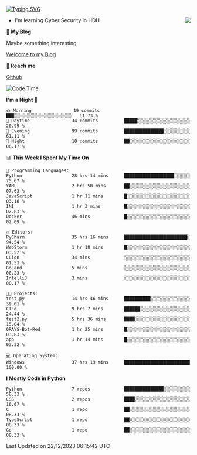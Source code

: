 [![Typing SVG](https://readme-typing-svg.herokuapp.com?font=Fira+Code&pause=1000&random=false&width=450&height=60&lines=Hello+%F0%9F%91%8B%F0%9F%8F%BB;I'm+JBNRZ)](https://git.io/typing-svg)

<a href="#">
  <img align="right" src="https://github-readme-stats.vercel.app/api?username=JBNRZ&show_icons=true&bg_color=15,f2f7fd,E0EAFC" />
</a>

- I'm learning Cyber Security in HDU

 **🌱 My Blog**

Maybe something interesting

[Welcome to my Blog](https://jbnrz.com.cn/)

 **💬 Reach me** 

[Github](https://github.com/JBNRZ)


<!--START_SECTION:waka-->
![Code Time](http://img.shields.io/badge/Code%20Time-221%20hrs%2051%20mins-blue)

**I'm a Night 🦉** 

```text
🌞 Morning                19 commits          ███░░░░░░░░░░░░░░░░░░░░░░   11.73 % 
🌆 Daytime                34 commits          █████░░░░░░░░░░░░░░░░░░░░   20.99 % 
🌃 Evening                99 commits          ███████████████░░░░░░░░░░   61.11 % 
🌙 Night                  10 commits          ██░░░░░░░░░░░░░░░░░░░░░░░   06.17 % 
```


📊 **This Week I Spent My Time On** 

```text
💬 Programming Languages: 
Python                   28 hrs 14 mins      ███████████████████░░░░░░   75.67 % 
YAML                     2 hrs 50 mins       ██░░░░░░░░░░░░░░░░░░░░░░░   07.63 % 
JavaScript               1 hr 11 mins        █░░░░░░░░░░░░░░░░░░░░░░░░   03.18 % 
INI                      1 hr 3 mins         █░░░░░░░░░░░░░░░░░░░░░░░░   02.83 % 
Docker                   46 mins             █░░░░░░░░░░░░░░░░░░░░░░░░   02.09 % 

🔥 Editors: 
PyCharm                  35 hrs 16 mins      ████████████████████████░   94.54 % 
WebStorm                 1 hr 18 mins        █░░░░░░░░░░░░░░░░░░░░░░░░   03.52 % 
CLion                    34 mins             ░░░░░░░░░░░░░░░░░░░░░░░░░   01.53 % 
GoLand                   5 mins              ░░░░░░░░░░░░░░░░░░░░░░░░░   00.23 % 
IntelliJ                 3 mins              ░░░░░░░░░░░░░░░░░░░░░░░░░   00.17 % 

🐱‍💻 Projects: 
test.py                  14 hrs 46 mins      ██████████░░░░░░░░░░░░░░░   39.61 % 
CTFd                     9 hrs 7 mins        ██████░░░░░░░░░░░░░░░░░░░   24.44 % 
test2.py                 5 hrs 36 mins       ████░░░░░░░░░░░░░░░░░░░░░   15.04 % 
0RAYS-Bot-Red            1 hr 25 mins        █░░░░░░░░░░░░░░░░░░░░░░░░   03.83 % 
app                      1 hr 14 mins        █░░░░░░░░░░░░░░░░░░░░░░░░   03.32 % 

💻 Operating System: 
Windows                  37 hrs 19 mins      █████████████████████████   100.00 % 
```

**I Mostly Code in Python** 

```text
Python                   7 repos             ███████████████░░░░░░░░░░   58.33 % 
CSS                      2 repos             ████░░░░░░░░░░░░░░░░░░░░░   16.67 % 
C                        1 repo              ██░░░░░░░░░░░░░░░░░░░░░░░   08.33 % 
TypeScript               1 repo              ██░░░░░░░░░░░░░░░░░░░░░░░   08.33 % 
Go                       1 repo              ██░░░░░░░░░░░░░░░░░░░░░░░   08.33 % 
```




 Last Updated on 22/12/2023 06:15:42 UTC
<!--END_SECTION:waka-->
